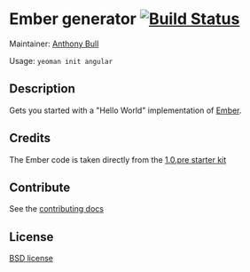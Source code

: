 # Ember generator [![Build Status](https://secure.travis-ci.org/yeoman/generator-ember.png?branch=master)](http://travis-ci.org/yeoman/generator-ember)

Maintainer: [Anthony Bull](https://github.com/inkredabull)

Usage: `yeoman init angular`


## Description

Gets you started with a "Hello World" implementation of
[Ember](http://emberjs.com).


## Credits

The Ember code is taken directly from the [1.0.pre starter kit](https://github.com/downloads/emberjs/starter-kit/starter-kit.1.0.pre.zip)


## Contribute

See the [contributing docs](https://github.com/yeoman/yeoman/blob/master/contributing.md)


## License

[BSD license](http://opensource.org/licenses/bsd-license.php)
